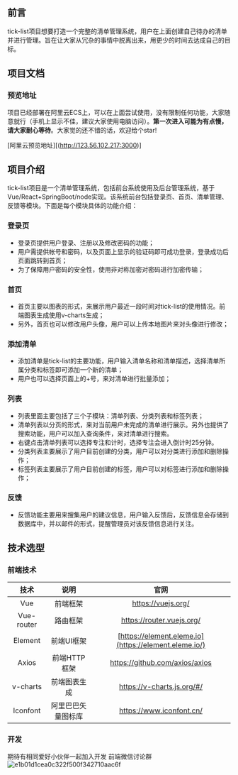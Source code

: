 ## 前言

tick-list项目想要打造一个完整的清单管理系统，用户在上面创建自己待办的清单并进行管理。旨在让大家从冗杂的事情中脱离出来，用更少的时间去达成自己的目标。

## 项目文档

### 预览地址

项目已经部署在阿里云ECS上，可以在上面尝试使用，没有限制任何功能，大家随意就行（手机上显示不佳，建议大家使用电脑访问）。**第一次进入可能为有点慢，请大家耐心等待**。大家觉的还不错的话，欢迎给个star!

[阿里云预览地址][(http://123.56.102.217:3000)]

## 项目介绍

tick-list项目是一个清单管理系统，包括前台系统使用及后台管理系统，基于Vue/React+SpringBoot/node实现。该系统前台包括登录页、首页、清单管理、反馈等模块。下面是每个模块具体的功能介绍：

### 登录页

- 登录页提供用户登录、注册以及修改密码的功能；
- 用户需提供帐号和密码，以及页面上显示的验证码即可成功登录，登录成功后页面跳转到首页；
- 为了保障用户密码的安全性，使用非对称加密对密码进行加密传输；

### 首页

- 首页主要以图表的形式，来展示用户最近一段时间对tick-list的使用情况。前端图表生成使用v-charts生成；
- 另外，首页也可以修改用户头像，用户可以上传本地图片来对头像进行修改；

### 添加清单

- 添加清单是tick-list的主要功能，用户输入清单名称和清单描述，选择清单所属分类和标签即可添加一个新的清单；
- 用户也可以选择页面上的+号，来对清单进行批量添加；

### 列表

- 列表里面主要包括了三个子模块：清单列表、分类列表和标签列表；
- 清单列表以分页的形式，来对当前用户未完成的清单进行展示。另外也提供了搜索功能，用户可以加入查询条件，来对清单进行搜索。
- 右键点击清单列表可以选择专注和计时，选择专注会进入倒计时25分钟。
- 分类列表主要展示了用户目前创建的分类，用户可以对分类进行添加和删除操作；
- 标签列表主要展示了用户目前创建的标签，用户可以对标签进行添加和删除操作；

### 反馈

- 反馈功能主要用来搜集用户的建议信息，用户输入反馈后，反馈信息会存储到数据库中，并以邮件的形式，提醒管理员对该反馈信息进行关注。

## 技术选型

### 前端技术

|    技术    |        说明        |                         官网                          |
| :--------: | :----------------: | :---------------------------------------------------: |
|    Vue     |      前端框架      |                  https://vuejs.org/                   |
| Vue-router |      路由框架      |               https://router.vuejs.org/               |
|  Element   |     前端UI框架     | [https://element.eleme.io](https://element.eleme.io/) |
|   Axios    |    前端HTTP框架    |            https://github.com/axios/axios             |
|  v-charts  |    前端图表生成    |              https://v-charts.js.org/#/               |
|  Iconfont  | 阿里巴巴矢量图标库 |               https://www.iconfont.cn/                |

### 开发
期待有相同爱好小伙伴一起加入开发
前端微信讨论群
![e1b01d1cea0c322f500f342710aac6f](https://github.com/milk-abc/tick-list/assets/52402596/45dab2a4-4875-4dd9-8888-27efecdbeb9d)
